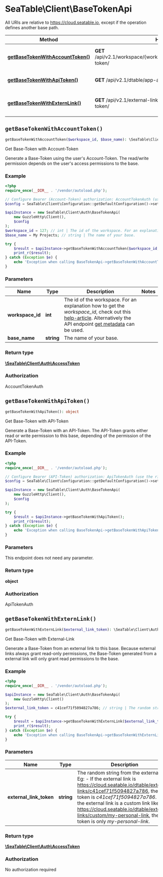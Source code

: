 # SeaTable\Client\BaseTokenApi

All URIs are relative to https://cloud.seatable.io, except if the operation defines another base path.

| Method | HTTP request | Description |
| ------------- | ------------- | ------------- |
| [**getBaseTokenWithAccountToken()**](BaseTokenApi.md#getBaseTokenWithAccountToken) | **GET** /api/v2.1/workspace/{workspace_id}/dtable/{base_name}/access-token/ | Get Base-Token with Account-Token |
| [**getBaseTokenWithApiToken()**](BaseTokenApi.md#getBaseTokenWithApiToken) | **GET** /api/v2.1/dtable/app-access-token/ | Get Base-Token with API-Token |
| [**getBaseTokenWithExternLink()**](BaseTokenApi.md#getBaseTokenWithExternLink) | **GET** /api/v2.1/external-link-tokens/{external_link_token}/access-token/ | Get Base-Token with External-Link |


## `getBaseTokenWithAccountToken()`

```php
getBaseTokenWithAccountToken($workspace_id, $base_name): \SeaTable\Client\Auth\AccessToken
```

Get Base-Token with Account-Token

Generate a Base-Token using the user's Account-Token. The read/write permission depends on the user's access permissions to the base.

### Example

```php
<?php
require_once(__DIR__ . '/vendor/autoload.php');

// Configure Bearer (Account-Token) authorization: AccountTokenAuth (use the right token for your request)
$config = SeaTable\Client\Configuration::getDefaultConfiguration()->setAccessToken('YOUR_TOKEN');

$apiInstance = new SeaTable\Client\Auth\BaseTokenApi(
    new GuzzleHttp\Client(),
    $config
);
$workspace_id = 127; // int | The id of the workspace. For an explanation how to get the *workspace_id*, check out this [help-article](https://seatable.io/docs/arbeiten-mit-gruppen/workspace-id-einer-gruppe-ermitteln/?lang=auto).  Alternatively the API endpoint [get metadata](/reference/getmetadata) can be used.
$base_name = My Projects; // string | The name of your base.

try {
    $result = $apiInstance->getBaseTokenWithAccountToken($workspace_id, $base_name);
    print_r($result);
} catch (Exception $e) {
    echo 'Exception when calling BaseTokenApi->getBaseTokenWithAccountToken: ', $e->getMessage(), PHP_EOL;
}
```

### Parameters

| Name | Type | Description  | Notes |
| ------------- | ------------- | ------------- | ------------- |
| **workspace_id** | **int**| The id of the workspace. For an explanation how to get the *workspace_id*, check out this [help-article](https://seatable.io/docs/arbeiten-mit-gruppen/workspace-id-einer-gruppe-ermitteln/?lang&#x3D;auto).  Alternatively the API endpoint [get metadata](/reference/getmetadata) can be used. | |
| **base_name** | **string**| The name of your base. | |

### Return type

[**\SeaTable\Client\Auth\AccessToken**](../Model/AccessToken.md)

### Authorization

AccountTokenAuth




## `getBaseTokenWithApiToken()`

```php
getBaseTokenWithApiToken(): object
```

Get Base-Token with API-Token

Generate a Base-Token with an API-Token. The API-Token grants either read or write permission to this base, depending of the permission of the API-Token.

### Example

```php
<?php
require_once(__DIR__ . '/vendor/autoload.php');

// Configure Bearer (API-Token) authorization: ApiTokenAuth (use the right token for your request)
$config = SeaTable\Client\Configuration::getDefaultConfiguration()->setAccessToken('YOUR_TOKEN');

$apiInstance = new SeaTable\Client\Auth\BaseTokenApi(
    new GuzzleHttp\Client(),
    $config
);

try {
    $result = $apiInstance->getBaseTokenWithApiToken();
    print_r($result);
} catch (Exception $e) {
    echo 'Exception when calling BaseTokenApi->getBaseTokenWithApiToken: ', $e->getMessage(), PHP_EOL;
}
```

### Parameters

This endpoint does not need any parameter.

### Return type

**object**

### Authorization

ApiTokenAuth




## `getBaseTokenWithExternLink()`

```php
getBaseTokenWithExternLink($external_link_token): \SeaTable\Client\Auth\AccessToken
```

Get Base-Token with External-Link

Generate a Base-Token from an external link to this base. Because external links always grant read-only permissions, the Base-Token generated from a external link will only grant read permissions to the base.

### Example

```php
<?php
require_once(__DIR__ . '/vendor/autoload.php');

$apiInstance = new SeaTable\Client\Auth\BaseTokenApi(
    new GuzzleHttp\Client()
);
$external_link_token = c41cef71f5094827a786; // string | The random string from the external link. Eg:  - If the external link is https://cloud.seatable.io/dtable/external-links/c41cef71f5094827a786, the link token is *c41cef71f5094827a786*. - If the external link is a custom link like https://cloud.seatable.io/dtable/external-links/custom/my-personal-link, the link token is only *my-personal-link*.

try {
    $result = $apiInstance->getBaseTokenWithExternLink($external_link_token);
    print_r($result);
} catch (Exception $e) {
    echo 'Exception when calling BaseTokenApi->getBaseTokenWithExternLink: ', $e->getMessage(), PHP_EOL;
}
```

### Parameters

| Name | Type | Description  | Notes |
| ------------- | ------------- | ------------- | ------------- |
| **external_link_token** | **string**| The random string from the external link. Eg:  - If the external link is https://cloud.seatable.io/dtable/external-links/c41cef71f5094827a786, the link token is *c41cef71f5094827a786*. - If the external link is a custom link like https://cloud.seatable.io/dtable/external-links/custom/my-personal-link, the link token is only *my-personal-link*. | |

### Return type

[**\SeaTable\Client\Auth\AccessToken**](../Model/AccessToken.md)

### Authorization

No authorization required


